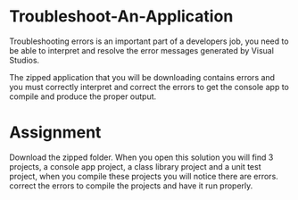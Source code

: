 # Troubleshoot-An-Application

Troubleshooting errors is an important part of a developers job, you need to be able to interpret and resolve the error messages generated by Visual Studios.

The zipped application that you will be downloading contains errors and you must correctly interpret and correct the errors to get the console app to compile and produce the proper output.

# Assignment

Download the zipped folder. When you open this solution you will find 3 projects, a console app project, a class library project and a unit test project, when you compile these projects you will notice there are errors. correct the errors to compile the projects and have it run properly.
